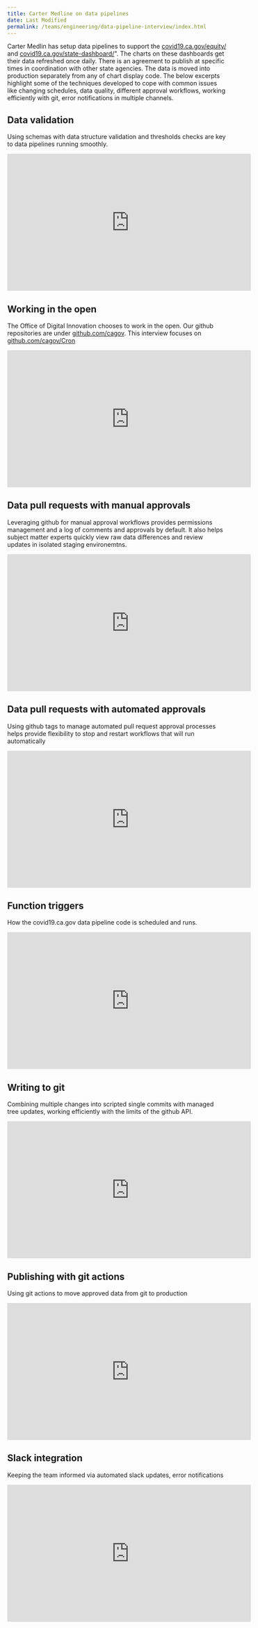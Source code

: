 ```yaml
---
title: Carter Medline on data pipelines
date: Last Modified 
permalink: /teams/engineering/data-pipeline-interview/index.html
---
```


Carter Medlin has setup data pipelines to support the <a href="https://covid19.ca.gov/equity/">covid19.ca.gov/equity/</a> and <a href="https://">covid19.ca.gov/state-dashboard/</a>". The charts on these dashboards get their data refreshed once daily. There is an agreement to publish at specific times in coordination with other state agencies. The data is moved into production separately from any of chart display code. The below excerpts highlight some of the techniques developed to cope with common issues like changing schedules, data quality, different approval workflows, working efficiently with git, error notifications in multiple channels.

## Data validation

Using schemas with data structure validation and thresholds checks are key to data pipelines running smoothly.

<iframe width="560" height="315" src="https://www.youtube.com/embed/t4Q7bDD-ACY" title="YouTube video player" frameborder="0" allow="accelerometer; autoplay; clipboard-write; encrypted-media; gyroscope; picture-in-picture" allowfullscreen></iframe>

## Working in the open

The Office of Digital Innovation chooses to work in the open. Our github repositories are under <a href="https://github.com/cagov">github.com/cagov</a>. This interview focuses on <a href="https://github.com/cagov/Cron">github.com/cagov/Cron</a>

<iframe width="560" height="315" src="https://www.youtube.com/embed/qFC-E7rJZQA" title="YouTube video player" frameborder="0" allow="accelerometer; autoplay; clipboard-write; encrypted-media; gyroscope; picture-in-picture" allowfullscreen></iframe>

## Data pull requests with manual approvals

Leveraging github for manual approval workflows provides permissions management and  a log of comments and approvals by default. It also  helps subject matter experts quickly view raw data differences and review updates in isolated staging environemtns. 

<iframe width="560" height="315" src="https://www.youtube.com/embed/7qsFbpGK03A" title="YouTube video player" frameborder="0" allow="accelerometer; autoplay; clipboard-write; encrypted-media; gyroscope; picture-in-picture" allowfullscreen></iframe>

## Data pull requests with automated approvals

Using github tags to manage automated pull request approval processes helps provide flexibility to stop and restart workflows that will run automatically

<iframe width="560" height="315" src="https://www.youtube.com/embed/Qyf2fEzm1jY" title="YouTube video player" frameborder="0" allow="accelerometer; autoplay; clipboard-write; encrypted-media; gyroscope; picture-in-picture" allowfullscreen></iframe>

## Function triggers

How the covid19.ca.gov data pipeline code is scheduled and runs.

<iframe width="560" height="315" src="https://www.youtube.com/embed/jbIdWLhp4y8" title="YouTube video player" frameborder="0" allow="accelerometer; autoplay; clipboard-write; encrypted-media; gyroscope; picture-in-picture" allowfullscreen></iframe>

## Writing to git

Combining multiple changes into scripted single commits with managed tree updates, working efficiently with the limits of the github API.

<iframe width="560" height="315" src="https://www.youtube.com/embed/sEU6tzi2UuE" title="YouTube video player" frameborder="0" allow="accelerometer; autoplay; clipboard-write; encrypted-media; gyroscope; picture-in-picture" allowfullscreen></iframe>

## Publishing with git actions

Using git actions to move approved data from git to production

<iframe width="560" height="315" src="https://www.youtube.com/embed/XFIDzfo8Hdk" title="YouTube video player" frameborder="0" allow="accelerometer; autoplay; clipboard-write; encrypted-media; gyroscope; picture-in-picture" allowfullscreen></iframe>

## Slack integration

Keeping the team informed via automated slack updates, error notifications

<iframe width="560" height="315" src="https://www.youtube.com/embed/NCCoAGBF7bA" title="YouTube video player" frameborder="0" allow="accelerometer; autoplay; clipboard-write; encrypted-media; gyroscope; picture-in-picture" allowfullscreen></iframe>